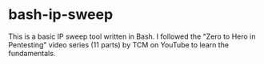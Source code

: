 # bash-ip-sweep
This is a basic IP sweep tool written in Bash. I followed the "Zero to Hero in Pentesting" video series (11 parts) by TCM on YouTube to learn the fundamentals.
